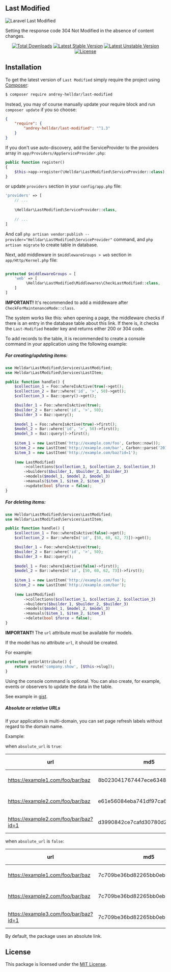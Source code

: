 ## Last Modified

<img src="https://preview.dragon-code.pro/TheDragonCode/last-modified.svg?brand=laravel" alt="Laravel Last Modified"/>

Setting the response code 304 Not Modified in the absence of content changes.

<p align="center">
    <a href="https://packagist.org/packages/andrey-helldar/last-modified"><img src="https://img.shields.io/packagist/dt/andrey-helldar/last-modified.svg?style=flat-square" alt="Total Downloads" /></a>
    <a href="https://packagist.org/packages/andrey-helldar/last-modified"><img src="https://poser.pugx.org/andrey-helldar/last-modified/v/stable?format=flat-square" alt="Latest Stable Version" /></a>
    <a href="https://packagist.org/packages/andrey-helldar/last-modified"><img src="https://poser.pugx.org/andrey-helldar/last-modified/v/unstable?format=flat-square" alt="Latest Unstable Version" /></a>
    <a href="LICENSE"><img src="https://poser.pugx.org/andrey-helldar/last-modified/license?format=flat-square" alt="License" /></a>
</p>


## Installation

To get the latest version of `Last Modified` simply require the project using [Composer](https://getcomposer.org/):

```bash
$ composer require andrey-helldar/last-modified
```

Instead, you may of course manually update your require block and run `composer update` if you so choose:

```json
{
    "require": {
        "andrey-helldar/last-modified": "^1.3"
    }
}
```

If you don't use auto-discovery, add the ServiceProvider to the providers array in `app/Providers/AppServiceProvider.php`:

```php
public function register()
{
    $this->app->register(\Helldar\LastModified\ServiceProvider::class);
}
```

or update `providers` section in your `config/app.php` file:
```php
'providers' => [
    // ...
    
    \Helldar\LastModified\ServiceProvider::class,
    
    // ...
]
```

And call `php artisan vendor:publish --provider="Helldar\LastModified\ServiceProvider"` command, and `php artisan migrate` to create table in database.

Next, add middleware in `$middlewareGroups > web` section in `app/Http/Kernel.php` file:
```php

protected $middlewareGroups = [
    'web' => [
         \Helldar\LastModified\Middlewares\CheckLastModified::class,
    ]
]
```

**IMPORTANT!** It's recommended to add a middleware after `CheckForMaintenanceMode::class`.

The system works like this: when opening a page, the middleware checks if there is an entry in the database table about this link. If there is, it checks the `Last-Modified` header key and returns either 200 or 304 code.

To add records to the table, it is recommended to create a console command in your application using the following example:

##### For creating/updating items:
```php
use Helldar\LastModified\Services\LastModified;
use Helldar\LastModified\Services\LastItem;

public function handle() {
    $collection_1 = Foo::whereIsActive(true)->get();
    $collection_2 = Bar::where('id', '>', 50)->get();
    $collection_3 = Baz::query()->get();

    $builder_1 = Foo::whereIsActive(true);
    $builder_2 = Bar::where('id', '>', 50);
    $builder_3 = Baz::query();
    
    $model_1 = Foo::whereIsActive(true)->first();
    $model_2 = Bar::where('id', '>', 50)->first();
    $model_3 = Baz::query()->first();
    
    $item_1 = new LastItem('http://example.com/foo', Carbon::now());
    $item_2 = new LastItem('http://example.com/bar', Carbon::parse('2018-03-02'));
    $item_3 = new LastItem('http://example.com/baz?id=1');
    
    (new LastModified)
        ->collections($collection_1, $collection_2, $collection_3)
        ->builders($builder_1, $builder_2, $builder_3)
        ->models($model_1, $model_2, $model_3)
        ->manuals($item_1, $item_2, $item_3)
        ->update(bool $force = false);
}
```

##### For deleting items:
```php
use Helldar\LastModified\Services\LastModified;
use Helldar\LastModified\Services\LastItem;

public function handle() {    
    $collection_1 = Foo::whereIsActive(false)->get();
    $collection_2 = Bar::whereIn('id', [50, 60, 62, 73])->get();

    $builder_1 = Foo::whereIsActive(true);
    $builder_2 = Bar::where('id', '>', 50);
    $builder_3 = Baz::query();
    
    $model_1 = Foo::whereIsActive(false)->first();
    $model_2 = Bar::whereIn('id', [50, 60, 62, 73])->first();
    
    $item_1 = new LastItem('http://example.com/foo');
    $item_2 = new LastItem('http://example.com/bar');
    
    (new LastModified)
        ->collections($collection_1, $collection_2, $collection_3)
        ->builders($builder_1, $builder_2, $builder_3)
        ->models($model_1, $model_2, $model_3)
        ->manuals($item_1, $item_2, $item_3)
        ->delete(bool $force = false);
}
```

**IMPORTANT!** The `url` attribute must be available for models.

If the model has no attribute `url`, it should be created.

For example:
```php
protected getUrlAttribute() {
    return route('company.show', [$this->slug]);
}
```

Using the console command is optional. You can also create, for example, events or observers to update the data in the table.

See example in [gist](https://gist.github.com/andrey-helldar/7051619379a98c8335af15cc0fb5bf6f).


##### Absolute or relative URLs

If your application is multi-domain, you can set page refresh labels without regard to the domain name.

Example:

when `absolute_url` is `true`:

|url|md5|returned date|
|---|---|---|
|https://example1.com/foo/bar/baz|8b023041767447ece63485467a0eb3f2|2019-02-08 12:34:47|
|https://example2.com/foo/bar/baz|e61e56084eba741df97ca6ea2c46c8f8|2018-03-15 01:47:17|
|https://example2.com/foo/bar/baz?id=1|d3990842ce7cafd30780d285eef3baf9|2021-10-31 01:28:17|

when `absolute_url` is `false`:

|url|md5|returned date|
|---|---|---|
|https://example1.com/foo/bar/baz|7c709be36bd82265bb0eb74a233f3040|2019-02-08 12:34:47|
|https://example2.com/foo/bar/baz|7c709be36bd82265bb0eb74a233f3040|2019-02-08 12:34:47|
|https://example3.com/foo/bar/baz?id=1|7c709be36bd82265bb0eb74a233f3040|2019-02-08 12:34:47|

By default, the package uses an absolute link.

## License

This package is licensed under the [MIT License](LICENSE).
